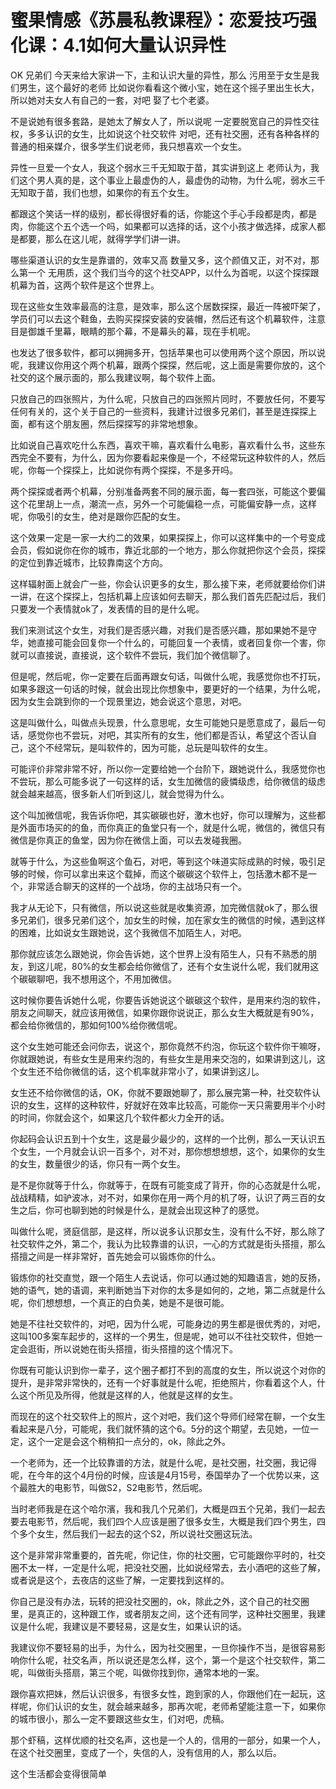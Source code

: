 # 蜜果情感《苏晨私教课程》：恋爱技巧强化课：4.1如何大量认识异性

OK 兄弟们 今天来给大家讲一下，主和认识大量的异性，那么 污用至于女生是我们男生，这个最好的老师 比如说你看看这个微小宝，她在这个摇子里出生长大，所以她对夫女人有自己的一套，对吧 娶了七个老婆。

不是说她有很多套路，是她太了解女人了，所以说呢 一定要脱宽自己的异性交往权，多多认识的女生，比如说这个社交软件 对吧，还有社交圈，还有各种各样的普通的相亲媒介，很多学生们说老师，我只想喜欢一个女生。

异性一旦爱一个女人，我这个弱水三千无知取于苗，其实讲到这上 老师认为，我们这个男人真的是，这个事业上最虚伪的人，最虚伪的动物，为什么呢，弱水三千无知取于苗，我们也想，如果你的有五个女生。

都跟这个笑话一样的级别，都长得很好看的话，你能这个手心手段都是肉，都是肉，你能这个五个选一个吗，如果都可以选择的话，这个小孩才做选择，成家人都是都要，那么在这儿呢，就得学学们讲一讲。

哪些渠道认识的女生是靠谱的，效率又高 数量又多，这个颜值又正，对不对，那么第一个 无用质，这个我们当今的这个社交APP，以什么为首呢，以这个探探跟机幕为首，这两个软件是这个世界上。

现在这些女生效率最高的注意，是效率，那么这个居数探探，最近一阵被吓架了，学员们可以去这个鞋鱼，去购买探探安装的安装帽，然后还有这个机幕软件，注意目是御雄千里幕，眼睛的那个幕，不是幕头的幕，现在手机呢。

也发达了很多软件，都可以拥拥多开，包括苹果也可以使用两个这个原因，所以说呢，我建议你用这个两个机幕，跟两个探探，然后呢，这上面是需要你放的，这个社交的这个展示面的，那么我建议啊，每个软件上面。

只放自己的四张照片，为什么呢，只放自己的四张照片同时，不要放任何，不要写任何有关的，这个关于自己的一些资料，我建计过很多兄弟们，甚至是连探探上面，都有这个朋友圈，然后探探写的非常地想象。

比如说自己喜欢吃什么东西，喜欢干嘛，喜欢看什么电影，喜欢看什么书，这些东西完全不要有，为什么，因为你要看起来像是一个，不经常玩这种软件的人，然后呢，你每一个探探上，比如说你有两个探探，不是多开吗。

两个探探或者两个机幕，分别准备两套不同的展示面，每一套四张，可能这个要偏这个花里胡上一点，潮流一点，另外一个可能偏稳一点，可能偏安静一点，这样呢，你吸引的女生，绝对是跟你匹配的女生。

这个效果一定是一家一大约二的效果，如果探探上，你可以这样集中的一个号变成会员，假如说你在你的城市，靠近北部的一个地方，那么你就把你这个会员，探探的定位到靠近城市，比较靠南这个方向。

这样辐射面上就会广一些，你会认识更多的女生，那么接下来，老师就要给你们讲一讲，在这个探探上，包括机幕上应该如何去聊天，那么我们首先匹配过后，我们只要发一个表情就ok了，发表情的目的是什么呢。

我们来测试这个女生，对我们是否感兴趣，对我们是否感兴趣，那如果她不是守华，她直接可能会回复你一个什么的，可能回复一个表情，或者回复你一个害，你就可以直接说，直接说，这个软件不尝玩，我们加个微信聊了。

但是呢，然后呢，你一定要在后面再跟女句话，叫做什么呢，我感觉你也不打玩，如果多跟这一句话的时候，就会出现比你想象中，要更好的一个结果，为什么呢，因为女生会跳到你的一个现景里边，她会说这个意思，对吧。

这是叫做什么，叫做点头现景，什么意思呢，女生可能她只是愿意成了，最后一句话，感觉你也不尝玩，对吧，其实所有的女生，他们都是否认，希望这个否认自己，这个不经常玩，是叫软件的，因为可能，总玩是叫软件的女生。

可能评价非常非常不好，所以你一定要给她一个台阶下，跟她说什么，我感觉你也不尝玩，那么可能多说了一句这样的话，女生加微信的疲憐级虑，给你微信的级虑就会越来越高，很多新人们听到这儿，就会觉得为什么。

这个叫加微信呢，我告诉你吧，其实碳碳也好，激木也好，你可以理解为，这些都是外面市场买的的鱼，而你真正的鱼堂只有一个，就是什么呢，微信的，微信只有微信是你真正的鱼堂，因为你在微信上面，可以去发碰我圈。

就等于什么，为这些鱼啊这个鱼石，对吧，等到这个味道实际成熟的时候，吸引足够的时候，你可以拿出来这个载掉，而这个碳碳这个软件上，包括激木都不是一个，非常适合聊天的这样的一个战场，你的主战场只有一个。

我才从无论下，只有微信，所以说这些就是收集资源，加完微信就ok了，那么很多兄弟们，很多兄弟们这个，加女生的时候，加在家女生的微信的时候，遇到这样的困难，比如说女生跟她说，这个我微信不加陌生人，对吧。

那你就应该怎么跟她说，你会告诉她，这个世界上没有陌生人，只有不熟悉的朋友，到这儿呢，80%的女生都会给你微信了，还有个女生说什么呢，我们就用这个碳碳聊吧，我不想用这个，不用加微信。

这时候你要告诉她什么呢，你要告诉她说这个碳碳这个软件，是用来约泡的软件，朋友之间聊天，就应该用微信，如果你跟你说说正，那么女生大概就是有90%，都会给你微信的，那如何100%给你微信呢。

这个女生她可能还会问你去，说这个，那你竟然不约泡，你玩这个软件你干嘛呀，你就跟她说，有些女生是用来约泡的，有些女生是用来交泡的，如果讲到这儿，这个女生还不给你微信的话，这个机率就非常小了，如果讲到这儿。

女生还不给你微信的话，OK，你就不要跟她聊了，那么展完第一种，社交软件认识的女生，这样的这种软件，好就好在效率比较高，可能你一天只需要用半个小时的时间，你就会这个，如果这几个软件都火力全开的话。

你起码会认识五到十个女生，这是最少最少的，这样的一个比例，那么一天认识五个女生，一个月就会认识一百多个，对不对，那你想想想想，这个，如果你的女生的女生，数量很少的话，你只有一两个女生。

是不是你就等于什么，你就等于，在既有可能变成了背开，你的心态就是什么呢，战战精精，如驴波冰，对不对，如果你在用一两个月的机了呀，认识了两三百的女生之后，你可也聊到她的时候是什么，是就会出现这种了的感觉。

叫做什么呢，贤庭信部，是这样，所以说多认识那女生，没有什么不好，那么除了社交软件之外，第二个，我认为比较靠谱的认识，一心的方式就是街头搭擅，那么搭擅之间是一样非常好，首先她会可以锻炼你的什么。

锻炼你的社交直觉，跟一个陌生人去说话，你可以通过她的知趣语言，她的反扬，她的语气，她的语调，来判断她当下对你的太多是如何的，之地，第二点就是什么呢，你们想想想，一个真正的白负美，她是不是很可能。

她是不往社交软件的，对吧，因为什么呢，可能身边的男生都是很优秀的，对吧，这叫100多案车起步的，这样的一个男生，但是呢，她可以不往社交软件，但她一定会逛街，所以说她在街头搭擅，街头搭擅的这个情况下。

你既有可能认识到你一辈子，这个圈子都打不到的高度的女生，所以说这个对你的提升，是非常非常快的，还有一个好事就是什么呢，拒绝照片，你看着这个人，什么这个所见及所得，他就是这样的人，他就是这样的女生。

而现在的这个社交软件上的照片，这个对吧，我们这个导师们经常在聊，一个女生看起来是八分，可能呢，我们就怀猜的这个6。5分的这个期望，去见她，一位一定，这个一定是会这个稍稍扣一点分的，ok，除此之外。

一个老师为，还一个比较靠谱的方法，就是什么呢，是社交圈，社交圈，我记得呢，在今年的这个4月份的时候，应该是4月15号，泰国举办了一个优势以来，这个最胜大的电影节，叫做S2，S2电影节，然后呢。

当时老师我是在这个哈尔濱，我和我几个兄弟们，大概是四五个兄弟，我们一起去要去电影节，然后呢，我们四个人应该是圈了很多女生，大概是我们四个男生，四个多个女生，然后我们一起去的这个S2，所以说社交圈这玩法。

这个是非常非常重要的，首先呢，你记住，你的社交圈，它可能跟你平时的，社交圈不太一样，一定是什么呢，把没社交圈，比如说经常去，去小酒吧的这些了解，或者说是这个，去夜店的这些了解，一定要找到这样的。

你自己是没有办法，玩转的把没社交圈的，ok，除此之外，这个自己的社交圈里，是真正的，这种跟工作，或者朋友之间，这个还有同学，这种社交圈里，我建议是什么呢，我建议是不要轻易，这是女生，如果认识的话。

我建议你不要轻易的出手，为什么，因为社交圈里，一旦你操作不当，是很容易影响你什么呢，社交名声，所以说还是怎么样，这个，第一个是这个社交软件，第二呢，叫做街头搭扇，第三个呢，叫做你找到你，通常本地的一案。

跟你喜欢把妹，然后认识很多，有很多女性，跑到家的人，你跟他们在一起玩，这样呢，你们认识的女生，就会越来越多，那再次呢，老师希望能注意一下，如果你的城市很小，那么一定不要跟这些女生，们对吧，虎稿。

那个虾稿，这样优顺的社交名声，这也是一个人的，信用的一部分，如果一个人，在这个社交圈里，变成了一个，失信的人，没有信用的人，那么以后。

这个生活都会变得很简单